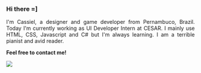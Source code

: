 ### Hi there =]
<p align="justify">
I'm Cassiel, a designer and game developer from Pernambuco, Brazil. Today I'm currently working as UI Developer Intern at CESAR. I mainly use HTML, CSS, Javascript and C# but I'm always learning. I am a terrible pianist and avid reader.
</p>


<p aling="left">
  <strong> Feel free to contact me! </strong>
</p>
<p align="left">
  <a href="https://www.linkedin.com/cassielk" alt="Linkedin">
  <img src="https://img.shields.io/badge/-Linkedin-0e76a8?style=for-the-badge&logo=Linkedin&logoColor=white&link=https://www.linkedin.com/"/>
  </a>
</p> 
